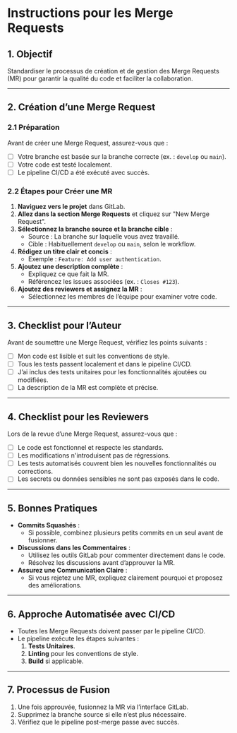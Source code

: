 # **Instructions pour les Merge Requests**

## **1. Objectif**

Standardiser le processus de création et de gestion des Merge Requests (MR) pour garantir la qualité du code et faciliter la collaboration.

---

## **2. Création d’une Merge Request**

### **2.1 Préparation**

Avant de créer une Merge Request, assurez-vous que :

- [ ] Votre branche est basée sur la branche correcte (ex. : `develop` ou `main`).
- [ ] Votre code est testé localement.
- [ ] Le pipeline CI/CD a été exécuté avec succès.

### **2.2 Étapes pour Créer une MR**

1. **Naviguez vers le projet** dans GitLab.
2. **Allez dans la section Merge Requests** et cliquez sur "New Merge Request".
3. **Sélectionnez la branche source et la branche cible** :
   - Source : La branche sur laquelle vous avez travaillé.
   - Cible : Habituellement `develop` ou `main`, selon le workflow.
4. **Rédigez un titre clair et concis** :
   - Exemple : `Feature: Add user authentication`.
5. **Ajoutez une description complète** :
   - Expliquez ce que fait la MR.
   - Référencez les issues associées (ex. : `Closes #123`).
6. **Ajoutez des reviewers et assignez la MR** :
   - Sélectionnez les membres de l’équipe pour examiner votre code.

---

## **3. Checklist pour l’Auteur**

Avant de soumettre une Merge Request, vérifiez les points suivants :

- [ ] Mon code est lisible et suit les conventions de style.
- [ ] Tous les tests passent localement et dans le pipeline CI/CD.
- [ ] J’ai inclus des tests unitaires pour les fonctionnalités ajoutées ou modifiées.
- [ ] La description de la MR est complète et précise.

---

## **4. Checklist pour les Reviewers**

Lors de la revue d’une Merge Request, assurez-vous que :

- [ ] Le code est fonctionnel et respecte les standards.
- [ ] Les modifications n'introduisent pas de régressions.
- [ ] Les tests automatisés couvrent bien les nouvelles fonctionnalités ou corrections.
- [ ] Les secrets ou données sensibles ne sont pas exposés dans le code.

---

## **5. Bonnes Pratiques**

- **Commits Squashés** :
  - Si possible, combinez plusieurs petits commits en un seul avant de fusionner.
- **Discussions dans les Commentaires** :
  - Utilisez les outils GitLab pour commenter directement dans le code.
  - Résolvez les discussions avant d’approuver la MR.
- **Assurez une Communication Claire** :
  - Si vous rejetez une MR, expliquez clairement pourquoi et proposez des améliorations.

---

## **6. Approche Automatisée avec CI/CD**

- Toutes les Merge Requests doivent passer par le pipeline CI/CD.
- Le pipeline exécute les étapes suivantes :
  1. **Tests Unitaires**.
  2. **Linting** pour les conventions de style.
  3. **Build** si applicable.

---

## **7. Processus de Fusion**

1. Une fois approuvée, fusionnez la MR via l’interface GitLab.
2. Supprimez la branche source si elle n’est plus nécessaire.
3. Vérifiez que le pipeline post-merge passe avec succès.
